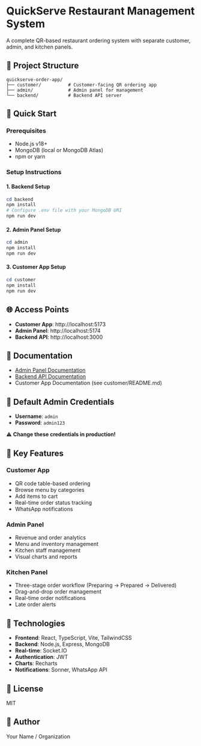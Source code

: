 # QuickServe Restaurant Management System

A complete QR-based restaurant ordering system with separate customer, admin, and kitchen panels.

## 📁 Project Structure

```
quickserve-order-app/
├── customer/          # Customer-facing QR ordering app
├── admin/             # Admin panel for management
└── backend/           # Backend API server
```

## 🚀 Quick Start

### Prerequisites
- Node.js v18+
- MongoDB (local or MongoDB Atlas)
- npm or yarn

### Setup Instructions

#### 1. Backend Setup
```powershell
cd backend
npm install
# Configure .env file with your MongoDB URI
npm run dev
```

#### 2. Admin Panel Setup
```powershell
cd admin
npm install
npm run dev
```

#### 3. Customer App Setup
```powershell
cd customer
npm install
npm run dev
```

## 🌐 Access Points

- **Customer App**: http://localhost:5173
- **Admin Panel**: http://localhost:5174
- **Backend API**: http://localhost:3000

## 📖 Documentation

- [Admin Panel Documentation](./admin/README.md)
- [Backend API Documentation](./backend/README.md)
- Customer App Documentation (see customer/README.md)

## 🔑 Default Admin Credentials

- **Username**: `admin`
- **Password**: `admin123`

⚠️ **Change these credentials in production!**

## 🎯 Key Features

### Customer App
- QR code table-based ordering
- Browse menu by categories
- Add items to cart
- Real-time order status tracking
- WhatsApp notifications

### Admin Panel
- Revenue and order analytics
- Menu and inventory management
- Kitchen staff management
- Visual charts and reports

### Kitchen Panel
- Three-stage order workflow (Preparing → Prepared → Delivered)
- Drag-and-drop order management
- Real-time order notifications
- Late order alerts

## 🔧 Technologies

- **Frontend**: React, TypeScript, Vite, TailwindCSS
- **Backend**: Node.js, Express, MongoDB
- **Real-time**: Socket.IO
- **Authentication**: JWT
- **Charts**: Recharts
- **Notifications**: Sonner, WhatsApp API

## 📝 License

MIT

## 👤 Author

Your Name / Organization
